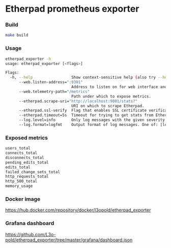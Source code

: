 # Etherpad prometheus exporter

### Build

```bash
make build
```

### Usage

```bash
etherpad_exporter -h
usage: etherpad_exporter [<flags>]

Flags:
  -h, --help                 Show context-sensitive help (also try --help-long and --help-man).
      --web.listen-address=":9301"  
                             Address to listen on for web interface and telemetry.
      --web.telemetry-path="/metrics"  
                             Path under which to expose metrics.
      --etherpad.scrape-uri="http://localhost:9001/stats?"  
                             URI on which to scrape Etherpad.
      --etherpad.ssl-verify  Flag that enables SSL certificate verification for the scrape URI
      --etherpad.timeout=5s  Timeout for trying to get stats from Etherpad.
      --log.level=info       Only log messages with the given severity or above. One of: [debug, info, warn, error]
      --log.format=logfmt    Output format of log messages. One of: [logfmt, json]

```

### Exposed metrics

```bash
users_total
connects_total
disconnects_total
pending_edits_total
edits_total
failed_change_sets_total
http_requests_total
http_500_total
memory_usage
```

### Docker image

https://hub.docker.com/repository/docker/l3opold/etherpad_exporter

### Grafana dashboard

https://github.com/L3o-pold/etherpad_exporter/tree/master/grafana/dashboard.json